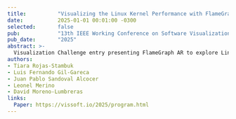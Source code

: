 ```yaml
---
title:          "Visualizing the Linux Kernel Performance with FlameGraph AR (Visualization Challenge)"
date:           2025-01-01 00:01:00 -0300
selected:       false
pub:            "13th IEEE Working Conference on Software Visualization (VISSOFT 2025)"
pub_date:       "2025"
abstract: >-
  Visualization Challenge entry presenting FlameGraph AR to explore Linux kernel performance profiles in augmented reality, enabling immersive analysis of CPU activity and hotspots.
authors:
- Tiara Rojas-Stambuk
- Luis Fernando Gil-Gareca
- Juan Pablo Sandoval Alcocer
- Leonel Merino
- David Moreno-Lumbreras
links:
  Paper: https://vissoft.io/2025/program.html
---
```

